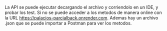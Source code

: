 La API se puede ejecutar decargando el archivo y corriendolo en un IDE, y probar los test. Si no se puede acceder a los metodos de manera online con la URL https://palacios-parcialback.onrender.com. Ademas hay un archivo .json que se puede importar a Postman para ver los metodos.
